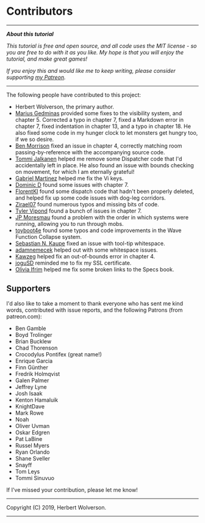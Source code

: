 # Contributors

---

***About this tutorial***

*This tutorial is free and open source, and all code uses the MIT license - so you are free to do with it as you like. My hope is that you will enjoy the tutorial, and make great games!*

*If you enjoy this and would like me to keep writing, please consider supporting [my Patreon](https://www.patreon.com/blackfuture).*

---

The following people have contributed to this project:

* Herbert Wolverson, the primary author.
* [Marius Gedminas](https://github.com/mgedmin) provided some fixes to the visibility system, and chapter 5. Corrected a typo in chapter 7, fixed a Markdown error in chapter 7, fixed indentation in chapter 13, and a typo in chapter 18. He also fixed some code in my hunger clock to let monsters get hungry too, if we so desire.
* [Ben Morrison](https://github.com/gbmor) fixed an issue in chapter 4, correctly matching room passing-by-reference with the accompanying source code.
* [Tommi Jalkanen](https://github.com/Koura) helped me remove some Dispatcher code that I'd accidentally left in place. He also found an issue with bounds checking on movement, for which I am eternally grateful!
* [Gabriel Martinez](https://github.com/mystal) helped me fix the Vi keys.
* [Dominic D](https://github.com/DominicD) found some issues with chapter 7.
* [FlorentKI](https://github.com/FlorentKl) found some dispatch code that hadn't been properly deleted, and helped fix up some code issues with dog-leg corridors.
* [Zirael07](https://github.com/Zireael07) found numerous typos and missing bits of code.
* [Tyler Vipond](https://github.com/tylervipond) found a bunch of issues in chapter 7.
* [JP Moresmau](https://github.com/JPMoresmau) found a problem with the order in which systems were running, allowing you to run through mobs.
* [toyboot4e](https://github.com/toyboot4e) found some typos and code improvements in the Wave Function Collapse system.
* [Sebastian N. Kaupe](https://github.com/snkaupe) fixed an issue with tool-tip whitespace.
* [adamnemecek](https://github.com/adamnemecek) helped out with some whitespace issues.
* [Kawzeg](https://github.com/Kawzeg) helped fix an out-of-bounds error in chapter 4.
* [joguSD](https://github.com/joguSD) reminded me to fix my SSL certificate.
* [Olivia Ifrim](https://github.com/iolivia) helped me fix some broken links to the Specs book.

## Supporters

I'd also like to take a moment to thank everyone who has sent me kind words, contributed with issue reports, and the following Patrons (from patreon.com):

* Ben Gamble
* Boyd Trolinger
* Brian Bucklew
* Chad Thorenson
* Crocodylus Pontifex (great name!)
* Enrique Garcia
* Finn Günther
* Fredrik Holmqvist
* Galen Palmer
* Jeffrey Lyne
* Josh Isaak
* Kenton Hamaluik
* KnightDave
* Mark Rowe
* Noah
* Oliver Uvman
* Oskar Edgren
* Pat LaBine
* Russel Myers
* Ryan Orlando
* Shane Sveller
* Snayff
* Tom Leys
* Tommi Sinuvuo

If I've missed your contribution, please let me know!

---

Copyright (C) 2019, Herbert Wolverson.

---
